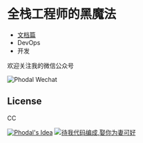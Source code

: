 # 全栈工程师的黑魔法

 - [文档篇](./documents.md)
 - DevOps
 - 开发

欢迎关注我的微信公众号

![Phodal Wechat](http://articles.phodal.com/qrcode.jpg)

License
---

CC

[![Phodal's Idea](http://brand.phodal.com/shields/idea-small.svg)](http://ideas.phodal.com/) [![待我代码编成,娶你为妻可好](http://brand.phodal.com/slogan/slogan.svg)](http://www.xuntayizhan.com/person/ji-ke-ai-qing-zhi-er-shi-dai-wo-dai-ma-bian-cheng-qu-ni-wei-qi-ke-hao-wan/)

